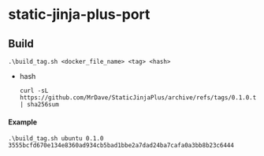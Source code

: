 # static-jinja-plus-port

## Build
```shell
.\build_tag.sh <docker_file_name> <tag> <hash>
```
- hash
    ```shell
    curl -sL https://github.com/MrDave/StaticJinjaPlus/archive/refs/tags/0.1.0.tar.gz | sha256sum
    ```

#### Example
```shell
.\build_tag.sh ubuntu 0.1.0 3555bcfd670e134e8360ad934cb5bad1bbe2a7dad24ba7cafa0a3bb8b23c6444
```
